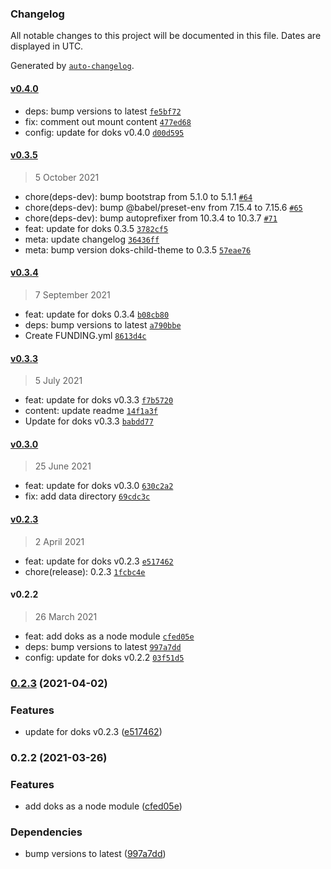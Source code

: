 ### Changelog

All notable changes to this project will be documented in this file. Dates are displayed in UTC.

Generated by [`auto-changelog`](https://github.com/CookPete/auto-changelog).

#### [v0.4.0](https://github.com/h-enk/doks-child-theme/compare/v0.3.5...v0.4.0)

- deps: bump versions to latest [`fe5bf72`](https://github.com/h-enk/doks-child-theme/commit/fe5bf729e6e6754f3b6957b5d6c657c84326d070)
- fix: comment out mount content [`477ed68`](https://github.com/h-enk/doks-child-theme/commit/477ed686336826296a8b8e83c90af45b7a904bf4)
- config: update for doks v0.4.0 [`d00d595`](https://github.com/h-enk/doks-child-theme/commit/d00d595bc6add83780cf577d58099bbcecfbbe40)

#### [v0.3.5](https://github.com/h-enk/doks-child-theme/compare/v0.3.4...v0.3.5)

> 5 October 2021

- chore(deps-dev): bump bootstrap from 5.1.0 to 5.1.1 [`#64`](https://github.com/h-enk/doks-child-theme/pull/64)
- chore(deps-dev): bump @babel/preset-env from 7.15.4 to 7.15.6 [`#65`](https://github.com/h-enk/doks-child-theme/pull/65)
- chore(deps-dev): bump autoprefixer from 10.3.4 to 10.3.7 [`#71`](https://github.com/h-enk/doks-child-theme/pull/71)
- feat: update for doks 0.3.5 [`3782cf5`](https://github.com/h-enk/doks-child-theme/commit/3782cf57ed43acadc426305dc64764048b78138a)
- meta: update changelog [`36436ff`](https://github.com/h-enk/doks-child-theme/commit/36436fff6fd1ba412fdc991f4acca35a2835d09c)
- meta: bump version doks-child-theme to 0.3.5 [`57eae76`](https://github.com/h-enk/doks-child-theme/commit/57eae76694755ab1b06691a3c5427f224b806661)

#### [v0.3.4](https://github.com/h-enk/doks-child-theme/compare/v0.3.3...v0.3.4)

> 7 September 2021

- feat: update for doks 0.3.4 [`b08cb80`](https://github.com/h-enk/doks-child-theme/commit/b08cb80fadc09f7ad7e7e960d09dc482666fa108)
- deps: bump versions to latest [`a790bbe`](https://github.com/h-enk/doks-child-theme/commit/a790bbe7fa9ac52d15270339bf1ec24be385a2a8)
- Create FUNDING.yml [`8613d4c`](https://github.com/h-enk/doks-child-theme/commit/8613d4caad869c0f1f80b5610f6e49b766935541)

#### [v0.3.3](https://github.com/h-enk/doks-child-theme/compare/v0.3.0...v0.3.3)

> 5 July 2021

- feat: update for doks v0.3.3 [`f7b5720`](https://github.com/h-enk/doks-child-theme/commit/f7b57204c9de70f14e17337a8baa44815beb2b50)
- content: update readme [`14f1a3f`](https://github.com/h-enk/doks-child-theme/commit/14f1a3fede35e7f4a88d8ea063416958c2900a56)
- Update for doks v0.3.3 [`babdd77`](https://github.com/h-enk/doks-child-theme/commit/babdd7791e6002fd2272b1bc3c95c58654933454)

#### [v0.3.0](https://github.com/h-enk/doks-child-theme/compare/v0.2.3...v0.3.0)

> 25 June 2021

- feat: update for doks v0.3.0 [`630c2a2`](https://github.com/h-enk/doks-child-theme/commit/630c2a2edd246f3fc26fbb799d2debb77857882c)
- fix: add data directory [`69cdc3c`](https://github.com/h-enk/doks-child-theme/commit/69cdc3cccea6a976552e654a86a85475a19ef448)

#### [v0.2.3](https://github.com/h-enk/doks-child-theme/compare/v0.2.2...v0.2.3)

> 2 April 2021

- feat: update for doks v0.2.3 [`e517462`](https://github.com/h-enk/doks-child-theme/commit/e517462127252a50d78cf34180ea10f898993585)
- chore(release): 0.2.3 [`1fcbc4e`](https://github.com/h-enk/doks-child-theme/commit/1fcbc4e2cb297f780004582612d904920044b181)

#### v0.2.2

> 26 March 2021

- feat: add doks as a node module [`cfed05e`](https://github.com/h-enk/doks-child-theme/commit/cfed05efaf7b4191b2bdca4c91405c6cabc8396c)
- deps: bump versions to latest [`997a7dd`](https://github.com/h-enk/doks-child-theme/commit/997a7dd7250b3dc0fe23c92ebf83ed21c9ba2d6b)
- config: update for doks v0.2.2 [`03f51d5`](https://github.com/h-enk/doks-child-theme/commit/03f51d5fd1f66f7afa0957d92adf779d438a3946)

<!-- auto-changelog-above -->

### [0.2.3](https://github.com/h-enk/doks/compare/v0.2.2...v0.2.3) (2021-04-02)


### Features

* update for doks v0.2.3 ([e517462](https://github.com/h-enk/doks/commit/e517462127252a50d78cf34180ea10f898993585))

### 0.2.2 (2021-03-26)


### Features

* add doks as a node module ([cfed05e](https://github.com/h-enk/doks/commit/cfed05efaf7b4191b2bdca4c91405c6cabc8396c))


### Dependencies

* bump versions to latest ([997a7dd](https://github.com/h-enk/doks/commit/997a7dd7250b3dc0fe23c92ebf83ed21c9ba2d6b))
